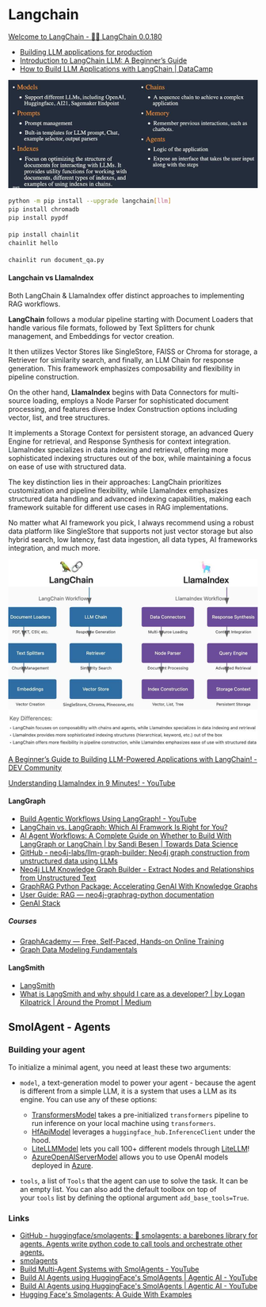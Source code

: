 # Langchain

[Welcome to LangChain - 🦜🔗 LangChain 0.0.180](https://python.langchain.com/en/latest/index.html)

- [Building LLM applications for production](https://huyenchip.com/2023/04/11/llm-engineering.html)
- [Introduction to LangChain LLM: A Beginner’s Guide](https://www.makeuseof.com/langchain-llm-introduction/)
- [How to Build LLM Applications with LangChain | DataCamp](https://www.datacamp.com/tutorial/how-to-build-llm-applications-with-langchain)

![Langchain Modules](../../media/Screenshot%202024-04-16%20at%207.02.28%20PM.jpg)

```bash
python -m pip install --upgrade langchain[llm]
pip install chromadb
pip install pypdf

pip install chainlit
chainlit hello

chainlit run document_qa.py
```

#### Langchain vs LlamaIndex

Both LangChain & LlamaIndex offer distinct approaches to implementing RAG workflows.

**LangChain** follows a modular pipeline starting with Document Loaders that handle various file formats, followed by Text Splitters for chunk management, and Embeddings for vector creation.

It then utilizes Vector Stores like SingleStore, FAISS or Chroma for storage, a Retriever for similarity search, and finally, an LLM Chain for response generation. This framework emphasizes composability and flexibility in pipeline construction.

On the other hand, **LlamaIndex** begins with Data Connectors for multi-source loading, employs a Node Parser for sophisticated document processing, and features diverse Index Construction options including vector, list, and tree structures.

It implements a Storage Context for persistent storage, an advanced Query Engine for retrieval, and Response Synthesis for context integration. LlamaIndex specializes in data indexing and retrieval, offering more sophisticated indexing structures out of the box, while maintaining a focus on ease of use with structured data.

The key distinction lies in their approaches: LangChain prioritizes customization and pipeline flexibility, while LlamaIndex emphasizes structured data handling and advanced indexing capabilities, making each framework suitable for different use cases in RAG implementations.

No matter what AI framework you pick, I always recommend using a robust data platform like SingleStore that supports not just vector storage but also hybrid search, low latency, fast data ingestion, all data types, AI frameworks integration, and much more.

![image](../../media/Pasted%20image%2020241118181518.jpg)

[A Beginner’s Guide to Building LLM-Powered Applications with LangChain! - DEV Community](https://dev.to/pavanbelagatti/a-beginners-guide-to-building-llm-powered-applications-with-langchain-2d6e)

[Understanding LlamaIndex in 9 Minutes! - YouTube](https://www.youtube.com/watch?v=lOic_3bcxT8)

#### LangGraph

- [Build Agentic Workflows Using LangGraph! - YouTube](https://www.youtube.com/watch?v=QblpBsipCwM)
- [LangChain vs. LangGraph: Which AI Framwork Is Right for You?](https://www.curotec.com/insights/langchain-vs-langgraph-framework-comparison/)
- [AI Agent Workflows: A Complete Guide on Whether to Build With LangGraph or LangChain | by Sandi Besen | Towards Data Science](https://towardsdatascience.com/ai-agent-workflows-a-complete-guide-on-whether-to-build-with-langgraph-or-langchain-117025509fa0)
- [GitHub - neo4j-labs/llm-graph-builder: Neo4j graph construction from unstructured data using LLMs](https://github.com/neo4j-labs/llm-graph-builder)
- [Neo4j LLM Knowledge Graph Builder - Extract Nodes and Relationships from Unstructured Text](https://neo4j.com/labs/genai-ecosystem/llm-graph-builder/)
- [GraphRAG Python Package: Accelerating GenAI With Knowledge Graphs](https://neo4j.com/blog/graphrag-python-package/)
- [User Guide: RAG — neo4j-graphrag-python documentation](https://neo4j.com/docs/neo4j-graphrag-python/current/user_guide_rag.html#retriever-configuration)
- [GenAI Stack](https://neo4j.com/labs/genai-ecosystem/genai-stack/)

##### Courses

- [GraphAcademy — Free, Self-Paced, Hands-on Online Training](https://graphacademy.neo4j.com/)
- [Graph Data Modeling Fundamentals](https://graphacademy.neo4j.com/courses/modeling-fundamentals/)

#### LangSmith

- [LangSmith](https://www.langchain.com/langsmith)
- [What is LangSmith and why should I care as a developer? | by Logan Kilpatrick | Around the Prompt | Medium](https://medium.com/around-the-prompt/what-is-langsmith-and-why-should-i-care-as-a-developer-e5921deb54b5)

## SmolAgent - Agents

### Building your agent

To initialize a minimal agent, you need at least these two arguments:

- `model`, a text-generation model to power your agent - because the agent is different from a simple LLM, it is a system that uses a LLM as its engine. You can use any of these options:

    - [TransformersModel](https://huggingface.co/docs/smolagents/v1.5.1/en/reference/agents#smolagents.TransformersModel) takes a pre-initialized `transformers` pipeline to run inference on your local machine using `transformers`.
    - [HfApiModel](https://huggingface.co/docs/smolagents/v1.5.1/en/reference/agents#smolagents.HfApiModel) leverages a `huggingface_hub.InferenceClient` under the hood.
    - [LiteLLMModel](https://huggingface.co/docs/smolagents/v1.5.1/en/reference/agents#smolagents.LiteLLMModel) lets you call 100+ different models through [LiteLLM](https://docs.litellm.ai/)!
    - [AzureOpenAIServerModel](https://huggingface.co/docs/smolagents/v1.5.1/en/reference/agents#smolagents.AzureOpenAIServerModel) allows you to use OpenAI models deployed in [Azure](https://azure.microsoft.com/en-us/products/ai-services/openai-service).
- `tools`, a list of `Tools` that the agent can use to solve the task. It can be an empty list. You can also add the default toolbox on top of your `tools` list by defining the optional argument `add_base_tools=True`.

### Links

- [GitHub - huggingface/smolagents: 🤗 smolagents: a barebones library for agents. Agents write python code to call tools and orchestrate other agents.](https://github.com/huggingface/smolagents)
- [smolagents](https://huggingface.co/docs/smolagents/en/index)
- [Build Multi-Agent Systems with SmolAgents - YouTube](https://www.youtube.com/watch?v=uzskhpH5fvo)
- [Build AI Agents using HuggingFace's SmolAgents \| Agentic AI - YouTube](https://www.youtube.com/watch?v=VSm5-CX4QaM)
- [Build AI Agents using HuggingFace's SmolAgents \| Agentic AI - YouTube](https://www.youtube.com/watch?v=VSm5-CX4QaM)
- [Hugging Face's Smolagents: A Guide With Examples](https://www.datacamp.com/tutorial/smolagents)
